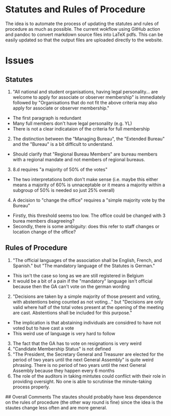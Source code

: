 # Statutes and Rules of Procedure 

The idea is to automate the process of updating the statutes and rules of procedure as much as possible. The current wokflow using GitHub action and pandoc to convert markdown source files into LaTeX pdfs. This can be easily updated so that the output files are uploaded directly to the website.

# Issues 

## Statutes
1. "All national and student organisations, having legal personality... are welcome to apply for associate or observer membership" is immediately followed by "Organisations that do not fit the above criteria may also apply for associate or observer membership."
  - The first paragraph is redundant 
  - Many full members don't have legal personality (e.g. YL) 
  - There is not a clear indicataion of the criteria for full membership  
2. The distinction between the "Managing Bureau", the "Extended Bureau" and the "Bureau" is a bit difficult to understand. 
  - Should clarify that "Regional Bureau Members" are bureau members with a regional mandate and not members of regional bureaus.
3. 8.d requires "a majority of 50% of the votes" 
  - The two interpretations both don't make sense (i.e. maybe this either means a majority of 60% is unnaceptable or it means a majority within a subgroup of 50% is needed so just 25% overall)
4. A decision to "change the office" requires a "simple majority vote by the Bureau"
  - Firstly, this threshold seems too low. The office could be changed with 3 burea members disagreeing?
  - Secondly, there is some ambiguity: does this refer to staff changes or location change of the office?

## Rules of Procedure
1. "The official languages of the association shall be English, French, and Spanish." but "The mandatory language of the Statutes is German."
  - This isn't the case so long as we are still registered in Belgium 
  - It would be a bit of a pain if the "mandatory" language isn't official because then the GA can't vote on the german wording 
2. "Decisions are taken by a simple majority of those present and voting, with abstentions being counted as not voting..." but "Decisions are only valid where half of the total votes present at the opening of the meeting are cast. Abstentions shall be included for this purpose."
  - The implication is that abstaining individuals are considred to have not voted but to have cast a vote
  - This weird use of language is very hard to follow  
3. The fact that the GA has to vote on resignations is very weird 
4. "Candidate Membership Status" is not defined 
5. "The President, the Secretary General and Treasurer are elected for the period of two years until the next General Assembly" is quite weird phrasing. There is no period of two years until the next General Assembly because they happen every 6 months 
6. The role of the auditors in taking mintutes could conflict with their role in providing oversight. No one is able to scrutinise the minute-taking process properly.

## Overall Comments 
The stautes should probably have less dependence on the rules of procedure (the other way round is fine) since the idea is the stautes change less often and are more general.

